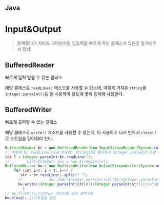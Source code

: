 ## Java



# Input&Output

> 문제풀다가 자바도 파이썬처럼 입출력을 빠르게 하는 클래스가 있는걸 알게되어서 정리!



## BufferedReader

빠르게 입력 받을 수 있는 클래스

해당 클래스로 `readLine()` 메소드를 사용할 수 있는데, 이렇게 가져온 `String`을 `Integer.parseInt()`등 을 사용하여 용도에 맞춰 정제해 사용한다.



## BufferedWriter

빠르게 출력할 수 있는 클래스

해당 클래스로 `write()` 메소드를 사용할 수 있는데, 다 사용하고 나서 반드시 `close()`로 스트림을 닫아줘야 한다.



```java
BufferedReader br = new BufferedReader(new InputStreamReader(System.in));
// 처음에 br.readLine()으로 받을땐, String으로 들어와서 Integer.parseInt()로 타입변환을 해준다.
int T = Integer.parseInt(br.readLine());
//        List<Integer> ans = new ArrayList<>();
BufferedWriter bw = new BufferedWriter(new OutputStreamWriter(System.out));//선언
    for (int i=0; i < T; i++) {
       str = br.readLine().split(" ");
      //            ans.add((Integer.parseInt(str[0])+Integer.parseInt(str[1])));
      bw.write((Integer.parseInt(str[0])+Integer.parseInt(str[1]))+"\n");//출력
        }
// bw.flush();//남아있는 데이터를 모두 출력시킴
bw.close();//스트림을 닫음
```
